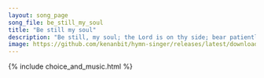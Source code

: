```yaml
---
layout: song_page
song_file: be_still_my_soul
title: "Be still my soul"
description: "Be still, my soul; the Lord is on thy side; bear patiently the cross of grief or pain; leave to thy God to order and provide; in every change he faith... english theist 4part musicbyother textbyother"
image: https://github.com/kenanbit/hymn-singer/releases/latest/download/be_still_my_soul-trad.png
---
```


{% include choice_and_music.html %}